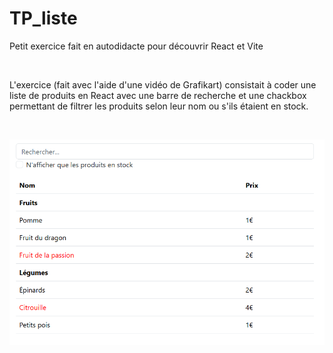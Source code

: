 # TP_liste
Petit exercice fait en autodidacte pour découvrir React et Vite

<br/>

L'exercice (fait avec l'aide d'une vidéo de Grafikart) consistait à coder une liste de produits en React avec une barre de recherche et une chackbox permettant de filtrer les produits selon leur nom ou s'ils étaient en stock.

<br/>

![Liste sans le filtre](https://github.com/Anais-DZ/TP_liste/blob/main/Liste%20avec%20tous%20les%20produits.png)

